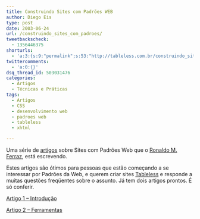 ```yaml
---
title: Construindo Sites com Padrões WEB
author: Diego Eis
type: post
date: 2003-06-24
url: /construindo_sites_com_padroes/
tweetbackscheck:
  - 1356446375
shorturls:
  - 'a:3:{s:9:"permalink";s:53:"http://tableless.com.br/construindo_sites_com_padroes";s:7:"tinyurl";s:26:"http://tinyurl.com/3umop4y";s:4:"isgd";s:19:"http://is.gd/82H3qp";}'
twittercomments:
  - 'a:0:{}'
dsq_thread_id: 503031476
categories:
  - Artigos
  - Técnicas e Práticas
tags:
  - Artigos
  - CSS
  - desenvolvimento web
  - padroes web
  - tableless
  - xhtml

---
```

Uma série de [artigos][1] sobre Sites com Padrões Web que o [Ronaldo M. Ferraz][2], está escrevendo.
  
Estes artigos são ótimos para pessoas que estão começando a se interessar por Padrões da Web, e querem criar sites [Tableless][3] e responde a muitas questões freqüentes sobre o assunto. Já tem dois artigos prontos. É só conferir.
  
[Artigo 1 &#8211; Introdução][4]
  
[Artigo 2 &#8211; Ferramentas][5]

 [1]: http://kb.reflectivesurface.com/br/artigos/sitesComPadroesWeb/conteudo
 [2]: http://reflectivesurface.com/weblog-br/
 [3]: http://tableless.com.br/
 [4]: http://kb.reflectivesurface.com/br/artigos/sitesComPadroesWeb/introducao
 [5]: http://kb.reflectivesurface.com/br/artigos/sitesComPadroesWeb/ferramentas